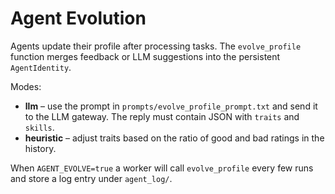 # Agent Evolution

Agents update their profile after processing tasks. The `evolve_profile` function merges feedback or LLM suggestions into the persistent `AgentIdentity`.

Modes:
- **llm** – use the prompt in `prompts/evolve_profile_prompt.txt` and send it to the LLM gateway. The reply must contain JSON with `traits` and `skills`.
- **heuristic** – adjust traits based on the ratio of good and bad ratings in the history.

When `AGENT_EVOLVE=true` a worker will call `evolve_profile` every few runs and store a log entry under `agent_log/`.
